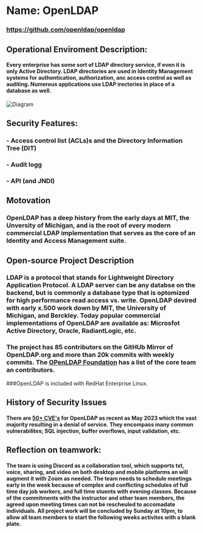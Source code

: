 # Name:  OpenLDAP
### https://github.com/openldap/openldap

## Operational Enviroment Description:
#### Every enterprise has some sort of LDAP directory service, if even it is only Active Directory.  LDAP directories are used in Identity Management systems for authentication, authorization, anc access control as well as auditing.  Numerous applications use LDAP irectories in place of a database as well.  

![Diagram](https://github.com/bartelsjoshuac/SOA/blob/main/Systems%20Engineering%20VIew.drawio.svg)

## Security Features:
### - Access control list (ACLs)s and the Directory Information Tree (DIT)
### - Audit logg
### - API (and JNDI)

## Motovation
### OpenLDAP has a deep history from the early days at MIT, the Unversity of Michigan, and is the root of every modern commercial LDAP implementation that serves as the core of an Identity and Access Management suite.

## Open-source Project Description
### LDAP is a protocol that stands for Lightweight Directory Application Protocol.  A LDAP server can be any databse on the backend, but is commonly a database type that is optomized for high performance read access vs. write.  OpenLDAP devired with early x.500 work down by MIT, the University of Michigan, and Berckley.  Today popular commercial implementations of OpenLDAP are available as: Microsfot Active Directory, Oracle, RadiantLogic, etc.
### The project has 85 contributors on the GitHUb Mirror of OpenLDAP.org and more than 20k commits with weekly commits.  The [OPenLDAP Foundation](https://www.openldap.org/project/) has a list of the core team an contributors.  
###OpenLDAP is included with RedHat Enterprise Linux.

## History of Security Issues
####  There are [50+ CVE's](https://www.cvedetails.com/vulnerability-list/vendor_id-439/Openldap.html) for OpenLDAP as recent as May 2023 which the vast majority resulting in a denial of service.  They encompass many common vulnerabilites; SQL injection, buffer overflows, input validation, etc.


## Reflection on teamwork:
#### The team is using Discord as a collaboration tool, which supports txt, voice, sharing, and video on both desktop and mobile platforms an will augment it with Zoom as needed.  The team needs to schedule meetings early in the week because of complex and conflicting schedules of full time day job workers, and full time stuents with evening classes.  Because of the commitments with the instructor and other team members, the agreed upon meeting times can not be rescheuled to accomadate individuals.  All project work will be concluded by Sunday at 10pm, to allow all team members to start the following weeks activites with a blank plate.






